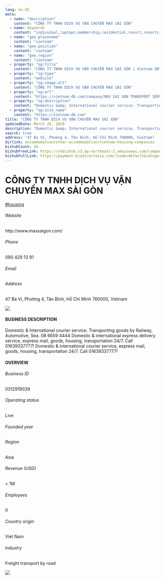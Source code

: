 ```yaml
---
lang: en-US
meta:
  - name: "description"
    content: "CÔNG TY TNHH DỊCH VỤ VẬN CHUYỂN MAX SÀI GÒN"
  - name: keywords
    content: "individual,laptops,membership,residential,resort,resorts,speakers,spirits,virtual,wireless,wireless,wireless,wireless,wireless,wireless,wireless,wireless,vietnam-housing-companies"
  - name: "geo.placename"
    content: "vietnam"
  - name: "geo.position"
    content: "vietnam"
  - name: "geo.region"
    content: "vietnam"
  - property: "og:title"
    content: "CÔNG TY TNHH DỊCH VỤ VẬN CHUYỂN MAX SÀI GÒN | Vietnam DB"
  - property: "og:type"
    content: "website"
  - property: "og:image:alt"
    content: "CÔNG TY TNHH DỊCH VỤ VẬN CHUYỂN MAX SÀI GÒN"
  - property: "og:url"
    content: "https://vietnam-db.com/company/MAX SAI GON TRANSPORT SERVICES COMPANY LIMITED-2562566"
  - property: "og:description"
    content: "Domestic &amp; International courier service. Transporting goods by Railway, Automotive, Sea. 08 6659 4444 Domestic &amp; international express delivery service, express mail, goods, housing, transportation 24/7. Call 01639337777! Domestic &amp; international courier service, express mail, goods, housing, transportation 24/7. Call 01639337777!"
  - property: "og:site_name"
    content: "https://vietnam-db.com"
title: "CÔNG TY TNHH DỊCH VỤ VẬN CHUYỂN MAX SÀI GÒN"
updatedDate: March 28, 2020
description: "Domestic &amp; International courier service. Transporting goods by Railway, Automotive, Sea. 08 6659 4444 Domestic &amp; international express delivery service, express mail, goods, housing, transportation 24/7. Call 01639337777! Domestic &amp; international courier service, express mail, goods, housing, transportation 24/7. Call 01639337777!"
search: true
address: "47 Ba Vì, Phường 4, Tân Bình, Hồ Chí Minh 760000, Vietnam"
dirlink: accommodation/other-accommodation/vietnam-housing-companies
bizhubCount: 16
bizhubFreeLink: https://vnbizhub.s3.ap-northeast-2.amazonaws.com/companies/vietnam-housing-companies_preview.xlsx
bizhubFullLink: https://payment.bizdirectasia.com/?code=default&category=bizhub&item=vietnam-housing-companies&redirect=https://vietnam-db.com
---
```



<div class="bd-item">
    <div class="item-content">
        <div class="detail-title-wrap">
            <h1 class="detail-title">
                CÔNG TY TNHH DỊCH VỤ VẬN CHUYỂN MAX SÀI GÒN
            </h1>
        </div>
		<div class="detail-tagslist"><a href="/accommodation/other-accommodation/tags/housing" class="detail-tagitem">#housing</a></div>
        <h6 class="bd-label">Website</h6>
        <p>http://www.maxsaigon.com/</p>
		<h6 class="bd-label">Phone</h6>
        <p>090 429 13 91</p>
        <h6 class="bd-label">Email</h6>
        <p><a class="textColorPrimary" href="#"></a></p>
        <h6 class="bd-label">Address</h6>
        <p>47 Ba Vì, Phường 4, Tân Bình, Hồ Chí Minh 760000, Vietnam</p>
    </div>
</div>

<div class="banner-wrap text-center"><a href="" class="banner-link"><img src="/assets/vndb.com/BannerAds2.jpg" class="banner-img"></a></div>

<div class="bd-item">
    <div class="item-content">
        <h4 class="textColorPrimary item-title">BUSINESS DESCRIPTION</h4>
        <p>Domestic &amp; International courier service. Transporting goods by Railway, Automotive, Sea. 08 6659 4444 Domestic &amp; international express delivery service, express mail, goods, housing, transportation 24/7. Call 01639337777! Domestic &amp; international courier service, express mail, goods, housing, transportation 24/7. Call 01639337777!</p>
    </div>
</div>

<div class="bd-item">
    <div class="item-content">
        <h4 class="textColorPrimary item-title">OVERVIEW</h4>
        <div class="item-info">
            <h6 class="bd-label">Business ID</h6>
            <p>0312919039</p>
        </div>
        <div class="item-info">
            <h6 class="bd-label">Operating status</h6>
            <p>Live<small class="bd-status_dot live"></small></p>
        </div>
        <div class="item-info">
            <h6 class="bd-label">Founded year</h6>
            <p></p>
        </div>
        <div class="item-info">
            <h6 class="bd-label">Region</h6>
            <p>Asia</p>
        </div>
        <div class="item-info">
            <h6 class="bd-label">Revenue (USD)</h6>
            <p>&lt; 1M</p>
        </div>
        <div class="item-info">
            <h6 class="bd-label">Employees</h6>
            <p>0</p>
        </div>
        <div class="item-info">
            <h6 class="bd-label">Country origin</h6>
            <p>Viet Nam</p>
        </div>
        <div class="item-info">
            <h6 class="bd-label">Industry</h6>
            <p>Freight transport by road</p>
        </div>
    </div>
</div>

<div class="banner-wrap text-center"><a href="" class="banner-link"><img src="/assets/vndb.com/BannerAd_04_728x90.jpg" class="banner-img"></a></div>

<CustomPopup popupTitle="ENTER EMAIL TO DOWNLOAD" popupSubTitle="The companies data will be sent to your inbox. Please enter your email." :free="this.$frontmatter.bizhubFreeLink" :paid="this.$frontmatter.bizhubFullLink" :count="this.$frontmatter.bizhubCount"/>

